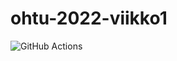# ohtu-2022-viikko1

![GitHub Actions](https://github.com/langj1/ohtu-2022-viikko1/actions/workflows/main.yml/badge.svg)

